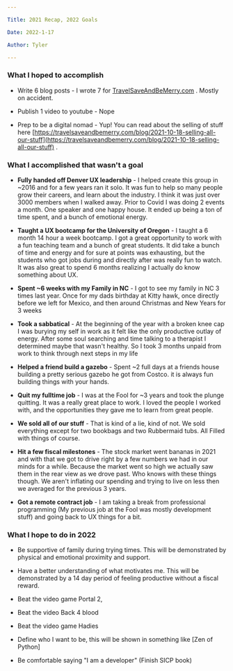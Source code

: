 ```yaml
---

Title: 2021 Recap, 2022 Goals

Date: 2022-1-17

Author: Tyler

---
```


### **What I hoped to accomplish**

-   Write 6 blog posts - I wrote 7 for [TravelSaveAndBeMerry.com](http://travelsaveandbemerry.com) . Mostly on accident.

-   Publish 1 video to youtube - Nope

-   Prep to be a digital nomad - Yup! You can read about the selling of stuff here [https://travelsaveandbemerry.com/blog/2021-10-18-selling-all-our-stuff](https://travelsaveandbemerry.com/blog/2021-10-18-selling-all-our-stuff) .

### **What I accomplished that wasn't a goal**

-   **Fully handed off Denver UX leadership** - I helped create this group in \~2016 and for a few years ran it solo. It was fun to help so many people grow their careers, and learn about the industry. I think it was just over 3000 members when I walked away. Prior to Covid I was doing 2 events a month. One speaker and one happy house. It ended up being a ton of time spent, and a bunch of emotional energy.

-   **Taught a UX bootcamp for the University of Oregon** - I taught a 6 month 14 hour a week bootcamp. I got a great opportunity to work with a fun teaching team and a bunch of great students. It did take a bunch of time and energy and for sure at points was exhausting, but the students who got jobs during and directly after was really fun to watch. It was also great to spend 6 months realizing I actually do know something about UX.

-   **Spent \~6 weeks with my Family in NC** - I got to see my family in NC 3 times last year. Once for my dads birthday at Kitty hawk, once directly before we left for Mexico, and then around Christmas and New Years for 3 weeks

-   **Took a sabbatical** - At the beginning of the year with a broken knee cap I was burying my self in work as it felt like the only productive outlay of energy. After some soul searching and time talking to a therapist I determined maybe that wasn't healthy. So I took 3 months unpaid from work to think through next steps in my life

-   **Helped a friend build a gazebo** - Spent \~2 full days at a friends house building a pretty serious gazebo he got from Costco. it is always fun building things with your hands.

-   **Quit my fulltime job** - I was at the Fool for \~3 years and took the plunge quitting. It was a really great place to work. I loved the people I worked with, and the opportunities they gave me to learn from great people.

-   **We sold all of our stuff** - That is kind of a lie, kind of not. We sold everything except for two bookbags and two Rubbermaid tubs. All Filled with things of course.

-   **Hit a few fiscal milestones** - The stock market went bananas in 2021 and with that we got to drive right by a few numbers we had in our minds for a while. Because the market went so high we actually saw them in the rear view as we drove past. Who knows with these things though. We aren't inflating our spending and trying to live on less then we averaged for the previous 3 years.

-   **Got a remote contract job** - I am taking a break from professional programming (My previous job at the Fool was mostly development stuff) and going back to UX things for a bit.

### **What I hope to do in 2022**

-   Be supportive of family during trying times. This will be demonstrated by physical and emotional proximity and support.

-   Have a better understanding of what motivates me. This will be demonstrated by a 14 day period of feeling productive without a fiscal reward.

-   Beat the video game Portal 2,

-   Beat the video Back 4 blood

-   Beat the video game Hadies

-   Define who I want to be, this will be shown in something like \[Zen of Python\]

-   Be comfortable saying \"I am a developer\" (Finish SICP book)